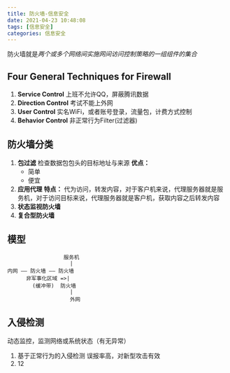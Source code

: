```yaml
---
title: 防火墙-信息安全
date: 2021-04-23 10:48:08
tags: [信息安全]
categories: 信息安全
---
```


防火墙就是*两个或多个网络间实施网间访问控制策略的一组组件的集合*

<!--more-->

## Four General Techniques for Firewall

1. **Service Control**
    上班不允许QQ，屏蔽腾讯数据
2. **Direction Control**
    考试不能上外网
3. **User Control**
    实名WiFi，或者账号登录，流量包，计费方式控制
4. **Behavior Control**
    非正常行为Filter(过滤器)

## 防火墙分类

1. **包过滤**
    检查数据包包头的目标地址与来源
    **优点：**
    + 简单
    + 便宜
2. **应用代理**
    **特点：**
    代为访问，转发内容，对于客户机来说，代理服务器就是服务机，对于访问目标来说，代理服务器就是客户机，获取内容之后转发内容
3. **状态监视防火墙**
4. **复合型防火墙**

## 模型

                      服务机
                        |
    内网 —— 防火墙 —— 防火墙
          非军事化区域 =>|
            (缓冲带)  防火墙
                        |
                        外网

## 入侵检测

动态监控，监测网络或系统状态（有无异常）

1. 基于正常行为的入侵检测
    误报率高，对新型攻击有效
2. 12
